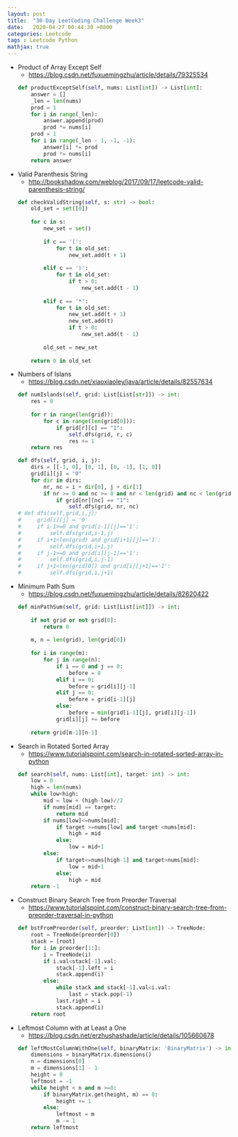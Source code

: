 ```yaml
---
layout: post
title:  "30-Day LeetCoding Challenge Week3"
date:   2020-04-27 00:44:30 +0800
categories: Leetcode
tags : Leetcode Python 
mathjax: true
---
```

* Product of Array Except Self
    * https://blog.csdn.net/fuxuemingzhu/article/details/79325534
    ```python
    def productExceptSelf(self, nums: List[int]) -> List[int]:
        answer = []
        _len = len(nums)
        prod = 1
        for i in range(_len):
            answer.append(prod)
            prod *= nums[i]
        prod = 1
        for i in range(_len - 1, -1, -1):
            answer[i] *= prod
            prod *= nums[i]
        return answer
    ```
* Valid Parenthesis String
    * http://bookshadow.com/weblog/2017/09/17/leetcode-valid-parenthesis-string/
    ```python
    def checkValidString(self, s: str) -> bool:
        old_set = set([0])
        
        for c in s:
            new_set = set()
            
            if c == '(':
                for t in old_set:
                    new_set.add(t + 1)
            
            elif c == ')':
                for t in old_set:
                    if t > 0:
                        new_set.add(t - 1)
                        
            elif c == '*':
                for t in old_set:
                    new_set.add(t + 1)
                    new_set.add(t)
                    if t > 0:
                        new_set.add(t - 1)
            
            old_set = new_set
        
        return 0 in old_set
    ```
* Numbers of Islans
    * https://blog.csdn.net/xiaoxiaoley/java/article/details/82557634
    ```python
    def numIslands(self, grid: List[List[str]]) -> int:
        res = 0
        
        for r in range(len(grid)):
            for c in range(len(grid[0])):
                if grid[r][c] == "1":
                    self.dfs(grid, r, c)
                    res += 1
        return res
    
    def dfs(self, grid, i, j):
        dirs = [[-1, 0], [0, 1], [0, -1], [1, 0]]
        grid[i][j] = "0"
        for dir in dirs:
            nr, nc = i + dir[0], j + dir[1]
            if nr >= 0 and nc >= 0 and nr < len(grid) and nc < len(grid[0]):
                if grid[nr][nc] == "1":
                    self.dfs(grid, nr, nc)
    # def dfs(self,grid,i,j):
    #     grid[i][j] = '0'
    #     if i-1>=0 and grid[i-1][j]=='1':
    #         self.dfs(grid,i-1,j)
    #     if i+1<len(grid) and grid[i+1][j]=='1':
    #         self.dfs(grid,i+1,j)
    #     if j-1>=0 and grid[i][j-1]=='1':
    #         self.dfs(grid,i,j-1)
    #     if j+1<len(grid[0]) and grid[i][j+1]=='1':
    #         self.dfs(grid,i,j+1)
    ```
* Minimum Path Sum
    * https://blog.csdn.net/fuxuemingzhu/article/details/82620422
    ```python
    def minPathSum(self, grid: List[List[int]]) -> int:
        
        if not grid or not grid[0]: 
            return 0
        
        m, n = len(grid), len(grid[0])
        
        for i in range(m):
            for j in range(n):
                if i == 0 and j == 0:
                    before = 0
                elif i == 0:
                    before = grid[i][j-1]
                elif j == 0:
                    before = grid[i-1][j]
                else:
                    before = min(grid[i-1][j], grid[i][j-1])
                grid[i][j] += before
        
        return grid[m-1][n-1]
    ```
* Search in Rotated Sorted Array
    * https://www.tutorialspoint.com/search-in-rotated-sorted-array-in-python
    ```python
    def search(self, nums: List[int], target: int) -> int:
        low = 0
        high = len(nums)
        while low<high:
            mid = low + (high-low)//2
            if nums[mid] == target:
                return mid
            if nums[low]<=nums[mid]:
                if target >=nums[low] and target <nums[mid]:
                    high = mid
                else:
                    low = mid+1
            else:
                if target<=nums[high-1] and target>nums[mid]:
                    low = mid+1
                else:
                    high = mid
        return -1
    ```
* Construct Binary Search Tree from Preorder Traversal
    * https://www.tutorialspoint.com/construct-binary-search-tree-from-preorder-traversal-in-python
    ```python
    def bstFromPreorder(self, preorder: List[int]) -> TreeNode:
        root = TreeNode(preorder[0])
        stack = [root]
        for i in preorder[1:]:
            i = TreeNode(i)
            if i.val<stack[-1].val:
                stack[-1].left = i
                stack.append(i)
            else:
                while stack and stack[-1].val<i.val:
                    last = stack.pop(-1)
                last.right = i
                stack.append(i)
        return root
    ```
* Leftmost Column with at Least a One
    * https://blog.csdn.net/erzhushashade/article/details/105660678
    ```python
    def leftMostColumnWithOne(self, binaryMatrix: 'BinaryMatrix') -> int:
        dimensions = binaryMatrix.dimensions()
        n = dimensions[0]
        m = dimensions[1] - 1
        height = 0
        leftmost = -1
        while height < n and m >=0:
            if binaryMatrix.get(height, m) == 0:
                height += 1
            else:
                leftmost = m
                m -= 1
        return leftmost
    ```